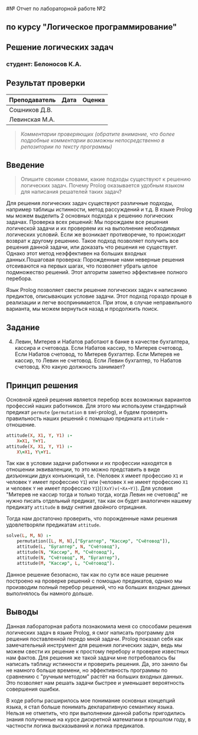 #№ Отчет по лабораторной работе №2
## по курсу "Логическое программирование"

## Решение логических задач

### студент: Белоносов К.А.

## Результат проверки

| Преподаватель     | Дата         |  Оценка       |
|-------------------|--------------|---------------|
| Сошников Д.В. |              |               |
| Левинская М.А.|              |               |

> *Комментарии проверяющих (обратите внимание, что более подробные комментарии возможны непосредственно в репозитории по тексту программы)*


## Введение

> Опишите своими словами, какие подходы существуют к решению логических задач. Почему Prolog оказывается удобным языком для написания решателей таких задач?

Для решения логических задач существуют различные подходы, например таблицы истинности, метод рассуждений и т.д. В языке Prolog мы можем выделить 2 основных подхода к решению логических задачах. Проверка всех решений: Мы порождаем все решения логической задачи и их проверяем их на выполнение необходимых логических условий. Если же возникает противоречие, то происходит возврат к другому решению. Такое подход позволяет получить все решения данной задачи, или доказать что решения не существует. Однако этот метод неэффективен на больших входных данных.Пошаговая проверка: Порожденные нами неверные решения отсеиваются на первых шагах, что позволяет убрать целое подмножество решений. Этот алгоритм заметно эффективнее полного перебора.

Язык Prolog позволяет свести решение логических задач к написанию предиктов, описывающих условие задачи. Этот подход гораздо проще в реализации и легче воспринимается. При этом, в случае неправильного варианта, мы можем вернуться назад и продолжить поиск.

## Задание

4. Левин, Митерев и Набатов работают в банке в качестве бухгалтера, кассира и счетовода. Если Набатов кассир, то Митерев счетовод. Если Набатов счетовод, то Митерев бухгалтер. Если Митерев не кассир, то Левин не счетовод. Если Левин бухгалтер, то Набатов счетовод. Кто какую должность занимает?

## Принцип решения

Основной идеей решения является перебор всех возможных вариантов профессий наших работников. Для этого мы используем стандартный предикат `permute` (`permutation` в swi-prolog), и будем проверять правильность наших решений с помощью предиката `attitude` - отношение.

```prolog
attitude(X, X1, Y, Y1) :-
    X=X1, Y=Y1.
attitude(X, X1, Y, Y1) :-
    X\=X1, Y\=Y1.
```

Так как в условии задачи работники и их профессии находятся в отношении эквиваленции, то это можно представить в виде дизъюнкции двух конъюнкций, т.е. (Человек `X` имеет профессию `X1` и человек `Y` имеет профессию `Y1`) или (человек `X` не имеет профессию `X1` и человек `Y` не имеет профессию `Y1`)(`(X∧Y)∨(¬X∧¬Y)`). Для условия "Митерев не кассир тогда и только тогда, когда Левин не счетовод" не нужно писать отдельный предикат, так как он будет аналогичен нашему предикату `attitude` в виду снятия двойного отрицания.

Тогда нам достаточно проверить, что порожденные нами решения удовлетворяли предикатам `attitude`.

```prolog
solve(L, M, N) :- 
    permutation([L, M, N],["Бугалтер", "Кассир", "Счётовод"]), 
    attitude(L, "Бугалтер", N, "Счётовод"),
    attitude(N, "Кассир", M, "Счётовод"),
    attitude(N, "Счётовод", M, "Бугалтер"),
    attitude(M, "Кассир", L, "Счётовод").
```

Данное решение безопасно, так как по сути все наше решение построено на проверке решений с помощью предикатов, однако мы производим полный перебор решений, что на больших входных данных выполнялось бы намного дольше.

## Выводы

Данная лабораторная работа познакомила меня со способами решения логических задач в языке Prolog, я смог написать программу для решения поставленной передо мной задачи. Prolog показал себя как замечательный инструмент для решения логических задач, ведь мы можем свести их решение к простому перебору и проверке известных нам фактов. Для решения же такой задачи мне потребовалось бы написать таблицу истинности и проверить решения. Да, это заняло бы не намного больше времени, но эффективность программы по сравнению с "ручным методом" растёт на больших входных данных. Это позволяет нам решать задачи быстрее и уменьшает вероятность совершения ошибки. 

В ходе работы расширилось мое понимание основных концепций языка, я стал больше понимать декларативную семантику языка. Нельзя не отметить, что при выполнении данной работы пригодились знания полученные на курсе дискретной математики в прошлом году, в частности логика высказываний и логика предикатов. 




